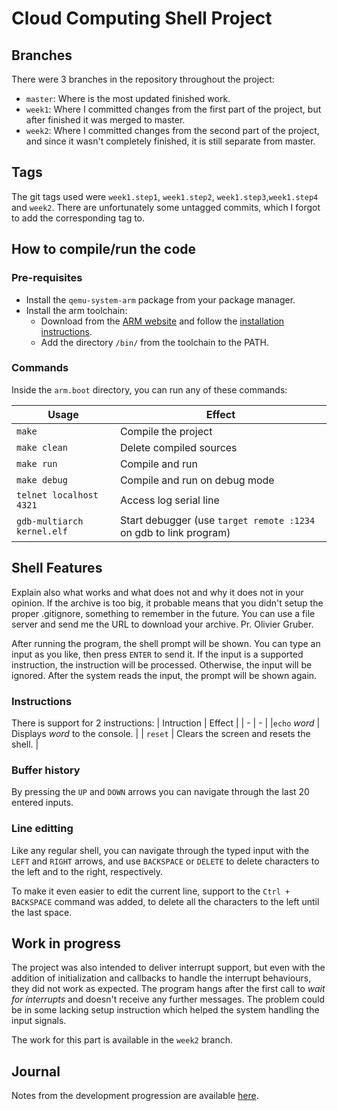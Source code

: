 # Cloud Computing Shell Project

## Branches
There were 3 branches in the repository throughout the project:

- `master`: Where is the most updated finished work.
- `week1`: Where I committed changes from the first part of the project, but after finished it was merged to master.
- `week2`: Where I committed changes from the second part of the project, and since it wasn't completely finished, it is still separate from master.

## Tags

The git tags used were `week1.step1`, `week1.step2`, `week1.step3`,`week1.step4` and `week2`. There are unfortunately some untagged commits, which I forgot to add the corresponding tag to.

## How to compile/run the code

### Pre-requisites
- Install the `qemu-system-arm` package from your package manager.
- Install the arm toolchain:
    - Download from the [ARM website](https://developer.arm.com/downloads/-/arm-gnu-toolchain-downloads?fbclid=IwAR1-3kYtKPIBNgKY82lsbsjt5SSmDMKNsyb45Y_9l9BS5imcjMswRVEPHPc) and follow the [installation instructions](https://developer.arm.com/downloads/-/arm-gnu-toolchain-downloads?fbclid=IwAR1-3kYtKPIBNgKY82lsbsjt5SSmDMKNsyb45Y_9l9BS5imcjMswRVEPHPc#).
    - Add the directory `/bin/` from the toolchain to the PATH.


### Commands
Inside the `arm.boot` directory, you can run any of these commands:

| Usage | Effect |
| - | - |
| `make` | Compile the project |
| `make clean` | Delete compiled sources |
| `make run` | Compile and run |
| `make debug` | Compile and run on debug mode |
| `telnet localhost 4321` | Access log serial line |
| `gdb-multiarch kernel.elf` | Start debugger (use `target remote :1234` on gdb to link program) |

## Shell Features
Explain also what works and what does not and why it does not in your opinion. If the archive is too big, it probable means that you didn't setup the proper .gitignore, something to remember in the future. You can use a file server and send me the URL to download your archive. Pr. Olivier Gruber.

After running the program, the shell prompt will be shown.
You can type an input as you like, then press `ENTER` to send it.
If the input is a supported instruction, the instruction will be processed. Otherwise, the input will be ignored.
After the system reads the input, the prompt will be shown again.

### Instructions
There is support for 2 instructions:
| Intruction | Effect |
| - | - |
|`echo` *word* | Displays *word* to the console. |
| `reset` | Clears the screen and resets the shell. |

### Buffer history
By pressing the `UP` and `DOWN` arrows you can navigate through the last 20 entered inputs.

### Line editting
Like any regular shell, you can navigate through the typed input with the `LEFT` and `RIGHT` arrows, and use `BACKSPACE` or `DELETE` to delete characters to the left and to the right, respectively.

To make it even easier to edit the current line, support to the `Ctrl + BACKSPACE` command was added, to delete all the characters to the left until the last space.

## Work in progress
The project was also intended to deliver interrupt support, but even with the addition of initialization and callbacks to handle the interrupt behaviours, they did not work as expected. The program hangs after the first call to *wait for interrupts* and doesn't receive any further messages. The problem could be in some lacking setup instruction which helped the system handling the input signals.

The work for this part is available in the `week2` branch.

## Journal
Notes from the development progression are available [here](worklog/Journal.md).